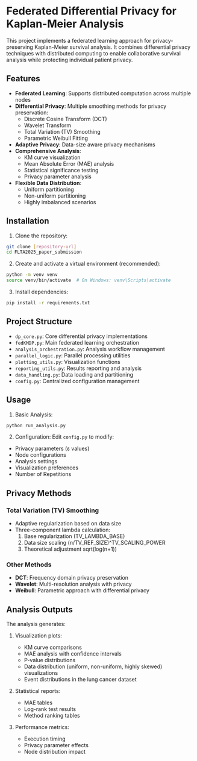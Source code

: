 # Federated Differential Privacy for Kaplan-Meier Analysis

This project implements a federated learning approach for privacy-preserving Kaplan-Meier survival analysis. It combines differential privacy techniques with distributed computing to enable collaborative survival analysis while protecting individual patient privacy.

## Features

- **Federated Learning**: Supports distributed computation across multiple nodes
- **Differential Privacy**: Multiple smoothing methods for privacy preservation:
  - Discrete Cosine Transform (DCT)
  - Wavelet Transform
  - Total Variation (TV) Smoothing
  - Parametric Weibull Fitting
- **Adaptive Privacy**: Data-size aware privacy mechanisms
- **Comprehensive Analysis**:
  - KM curve visualization
  - Mean Absolute Error (MAE) analysis
  - Statistical significance testing
  - Privacy parameter analysis
- **Flexible Data Distribution**:
  - Uniform partitioning
  - Non-uniform partitioning
  - Highly imbalanced scenarios

## Installation

1. Clone the repository:
```bash
git clone [repository-url]
cd FLTA2025_paper_submission
```

2. Create and activate a virtual environment (recommended):
```bash
python -m venv venv
source venv/bin/activate  # On Windows: venv\Scripts\activate
```

3. Install dependencies:
```bash
pip install -r requirements.txt
```

## Project Structure

- `dp_core.py`: Core differential privacy implementations
- `fedKMDP.py`: Main federated learning orchestration
- `analysis_orchestration.py`: Analysis workflow management
- `parallel_logic.py`: Parallel processing utilities
- `plotting_utils.py`: Visualization functions
- `reporting_utils.py`: Results reporting and analysis
- `data_handling.py`: Data loading and partitioning
- `config.py`: Centralized configuration management

## Usage

1. Basic Analysis:
```python
python run_analysis.py
```

2. Configuration:
Edit `config.py` to modify:
- Privacy parameters (ε values)
- Node configurations
- Analysis settings
- Visualization preferences
- Number of Repetitions

## Privacy Methods

### Total Variation (TV) Smoothing
- Adaptive regularization based on data size
- Three-component lambda calculation:
  1. Base regularization (TV_LAMBDA_BASE)
  2. Data size scaling (n/TV_REF_SIZE)^TV_SCALING_POWER
  3. Theoretical adjustment sqrt(log(n+1))

### Other Methods
- **DCT**: Frequency domain privacy preservation
- **Wavelet**: Multi-resolution analysis with privacy
- **Weibull**: Parametric approach with differential privacy

## Analysis Outputs

The analysis generates:
1. Visualization plots:
   - KM curve comparisons
   - MAE analysis with confidence intervals
   - P-value distributions
   - Data distribution (uniform, non-uniform, highly skewed) visualizations
   - Event distributions in the lung cancer dataset 

2. Statistical reports:
   - MAE tables
   - Log-rank test results
   - Method ranking tables

3. Performance metrics:
   - Execution timing
   - Privacy parameter effects
   - Node distribution impact
